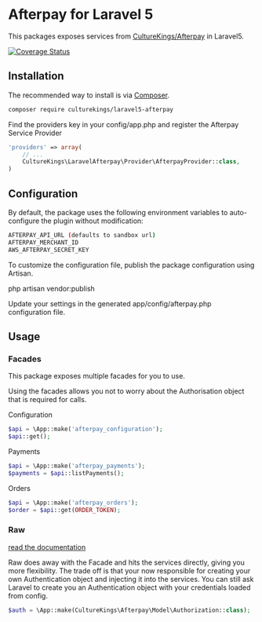 Afterpay for Laravel 5
=======================

This packages exposes services from [CultureKings/Afterpay](https://github.com/culturekings/afterpay) in Laravel5. 

[![Coverage Status](https://coveralls.io/repos/github/culturekings/laravel5-afterpay/badge.svg?branch=master)](https://coveralls.io/github/culturekings/laravel5-afterpay?branch=master)

## Installation

The recommended way to install is via [Composer](http://getcomposer.org).


```bash
composer require culturekings/laravel5-afterpay
```

Find the providers key in your config/app.php and register the Afterpay Service Provider

```php
'providers' => array(
    // ...
    CultureKings\LaravelAfterpay\Provider\AfterpayProvider::class,
)
```

## Configuration

By default, the package uses the following environment variables to auto-configure the plugin without modification:

```bash
AFTERPAY_API_URL (defaults to sandbox url)
AFTERPAY_MERCHANT_ID
AWS_AFTERPAY_SECRET_KEY
```

To customize the configuration file, publish the package configuration using Artisan.

php artisan vendor:publish

Update your settings in the generated app/config/afterpay.php configuration file.

## Usage

### Facades

This package exposes multiple facades for you to use.

Using the facades allows you not to worry about the Authorisation object that is required for calls.

Configuration
```php
$api = \App::make('afterpay_configuration');
$api::get();
```
Payments
```php
$api = \App::make('afterpay_payments');
$payments = $api::listPayments();
```
Orders
```php
$api = \App::make('afterpay_orders');
$order = $api::get(ORDER_TOKEN);
```

### Raw

[read the documentation](https://github.com/culturekings/afterpay)

Raw does away with the Facade and hits the services directly, giving you more flexibility. 
The trade off is that your now responsible for creating your own Authentication object and injecting it into the services. 
You can still ask Laravel to create you an Authentication object with your credentials loaded from config.

```php
$auth = \App::make(CultureKings\Afterpay\Model\Authorization::class);
```
